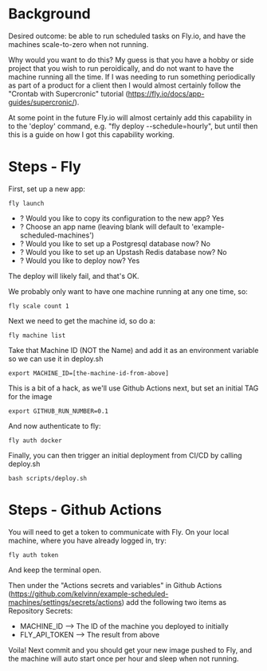# Background

Desired outcome: be able to run scheduled tasks on Fly.io, and have the machines scale-to-zero when not running.

Why would you want to do this? My guess is that you have a hobby or side project that you wish to run peroidically, and do not want to have the machine running all the time. If I was needing to run something periodically as part of a product for a client then I would almost certainly follow the "Crontab with Supercronic" tutorial (https://fly.io/docs/app-guides/supercronic/).


At some point in the future Fly.io will almost certainly add this capability in to the 'deploy' command, e.g. "fly deploy --schedule=hourly", but until then this is a guide on how I got this capability working.

# Steps - Fly

First, set up a new app:

```
fly launch
```

- ? Would you like to copy its configuration to the new app? Yes
- ? Choose an app name (leaving blank will default to 'example-scheduled-machines')
- ? Would you like to set up a Postgresql database now? No
- ? Would you like to set up an Upstash Redis database now? No
- ? Would you like to deploy now? Yes

The deploy will likely fail, and that's OK.

We probably only want to have one machine running at any one time, so:

```
fly scale count 1
```

Next we need to get the machine id, so do a:

```
fly machine list
```

Take that Machine ID (NOT the Name) and add it as an environment variable so we can use it in deploy.sh

```
export MACHINE_ID=[the-machine-id-from-above]
```

This is a bit of a hack, as we'll use Github Actions next, but set an initial TAG for the image

```
export GITHUB_RUN_NUMBER=0.1
```

And now authenticate to fly:

```
fly auth docker
```

Finally, you can then trigger an initial deployment from CI/CD by calling deploy.sh

```
bash scripts/deploy.sh
```


# Steps - Github Actions

You will need to get a token to communicate with Fly. On your local machine, where you have already logged in, try:

```
fly auth token
```

And keep the terminal open.

Then under the "Actions secrets and variables" in Github Actions (https://github.com/kelvinn/example-scheduled-machines/settings/secrets/actions) add the following two items as Repository Secrets:

- MACHINE_ID --> The ID of the machine you deployed to initially
- FLY_API_TOKEN --> The result from above

Voila! Next commit and you should get your new image pushed to Fly, and the machine will auto start once per hour and sleep when not running.
